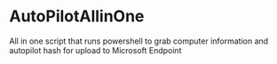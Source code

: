 # AutoPilotAllinOne
All in one script that runs powershell to grab computer information and autopilot hash for upload to Microsoft Endpoint
